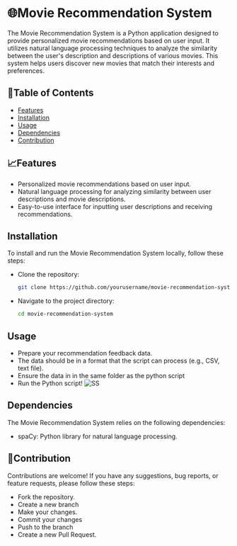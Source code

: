 # 🌐Movie Recommendation System

The Movie Recommendation System is a Python application designed to provide personalized movie recommendations based on user input. It utilizes natural language processing techniques to analyze the similarity between the user's description and descriptions of various movies. This system helps users discover new movies that match their interests and preferences.

## 📑Table of Contents

- [Features](#features)
- [Installation](#installation)
- [Usage](#usage)
- [Dependencies](#dependencies)
- [Contribution](#contribution)

## 📈Features

- Personalized movie recommendations based on user input.
- Natural language processing for analyzing similarity between user descriptions and movie descriptions.
- Easy-to-use interface for inputting user descriptions and receiving recommendations.

## Installation

To install and run the Movie Recommendation System locally, follow these steps:

- Clone the repository:

   ```bash
   git clone https://github.com/yourusername/movie-recommendation-system.git
- Navigate to the project directory:
   ```bash
   cd movie-recommendation-system

## Usage
- Prepare your recommendation feedback data.
- The data should be in a format that the script can process (e.g., CSV, text file).
- Ensure the data in in the same folder as the python script
- Run the Python script!
![SS](https://github.com/Alex-osayi/finalCapstone/assets/156614065/4bab011f-24e1-49d3-bfe2-85422ee9d052)

## Dependencies
The Movie Recommendation System relies on the following dependencies:

- spaCy: Python library for natural language processing. 

## 👯Contribution
Contributions are welcome! If you have any suggestions, bug reports, or feature requests, please  follow these steps:
- Fork the repository.
- Create a new branch 
- Make your changes.
- Commit your changes 
- Push to the branch 
- Create a new Pull Request.
